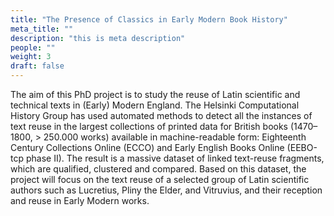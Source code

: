 ```yaml
---
title: "The Presence of Classics in Early Modern Book History"
meta_title: ""
description: "this is meta description"
people: ""
weight: 3
draft: false
---
```


The aim of this PhD project is to study the reuse of Latin scientific and technical texts in
(Early) Modern England. The Helsinki Computational History Group has used
automated methods to detect all the instances of text reuse in the largest collections of printed data for
British books (1470–1800, > 250.000 works) available in machine-readable form: Eighteenth Century
Collections Online (ECCO) and Early English Books Online (EEBO-tcp phase II). The result is a massive
dataset of linked text-reuse fragments, which are qualified, clustered and compared. Based on this dataset,
the project will focus on the text reuse of a selected group of Latin scientific authors such as Lucretius,
Pliny the Elder, and Vitruvius, and their reception and reuse in Early Modern works. 